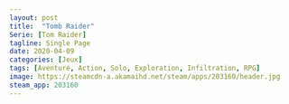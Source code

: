 ```yaml
---
layout: post
title:  "Tomb Raider"
Serie: [Tom Raider]
tagline: Single Page
date: 2020-04-09
categories: [Jeux]
tags: [Aventure, Action, Solo, Exploration, Infiltration, RPG]
image: https://steamcdn-a.akamaihd.net/steam/apps/203160/header.jpg
steam_app: 203160
---
```


